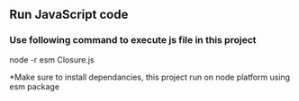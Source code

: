 ## Run JavaScript code
### Use following command to execute js file in this project

node -r esm Closure.js

*Make sure to install dependancies, this project run on node platform using esm package
